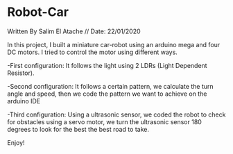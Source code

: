 # Robot-Car
Written By Salim El Atache // Date: 22/01/2020


In this project, I built a miniature car-robot using an arduino mega and four DC motors. I tried to control the motor using different ways.

-First configuration:    It follows the light using 2 LDRs (Light Dependent Resistor).

-Second configuration:   It follows a certain pattern, we calculate the turn angle and speed, then we code the pattern we want to achieve on the arduino IDE

-Third configuration:    Using a ultrasonic sensor, we coded the robot to check for obstacles using a servo motor, we turn the ultrasonic sensor 180 degrees to
                         look for the best the best road to take.
                        
                        

Enjoy!
